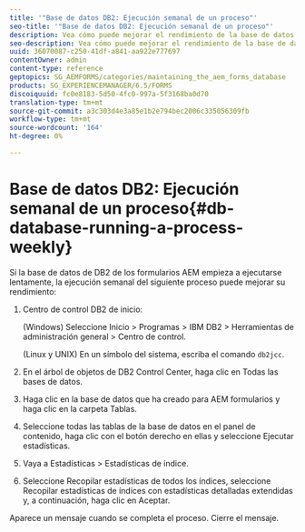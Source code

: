 ```yaml
---
title: '"Base de datos DB2: Ejecución semanal de un proceso"'
seo-title: '"Base de datos DB2: Ejecución semanal de un proceso"'
description: Vea cómo puede mejorar el rendimiento de la base de datos DB2 de formularios AEM.
seo-description: Vea cómo puede mejorar el rendimiento de la base de datos DB2 de formularios AEM.
uuid: 36070087-c250-41df-a841-aa922e777697
contentOwner: admin
content-type: reference
geptopics: SG_AEMFORMS/categories/maintaining_the_aem_forms_database
products: SG_EXPERIENCEMANAGER/6.5/FORMS
discoiquuid: fc0e8183-5d50-4fc0-997a-5f3168ba0d70
translation-type: tm+mt
source-git-commit: a3c303d4e3a85e1b2e794bec2006c335056309fb
workflow-type: tm+mt
source-wordcount: '164'
ht-degree: 0%

---
```



# Base de datos DB2: Ejecución semanal de un proceso{#db-database-running-a-process-weekly}

Si la base de datos de DB2 de los formularios AEM empieza a ejecutarse lentamente, la ejecución semanal del siguiente proceso puede mejorar su rendimiento:

1. Centro de control DB2 de inicio:

   (Windows) Seleccione Inicio > Programas > IBM DB2 > Herramientas de administración general > Centro de control.

   (Linux y UNIX) En un símbolo del sistema, escriba el comando `db2jcc`.

1. En el árbol de objetos de DB2 Control Center, haga clic en Todas las bases de datos.
1. Haga clic en la base de datos que ha creado para AEM formularios y haga clic en la carpeta Tablas.
1. Seleccione todas las tablas de la base de datos en el panel de contenido, haga clic con el botón derecho en ellas y seleccione Ejecutar estadísticas.
1. Vaya a Estadísticas > Estadísticas de índice.
1. Seleccione Recopilar estadísticas de todos los índices, seleccione Recopilar estadísticas de índices con estadísticas detalladas extendidas y, a continuación, haga clic en Aceptar.

Aparece un mensaje cuando se completa el proceso. Cierre el mensaje.
